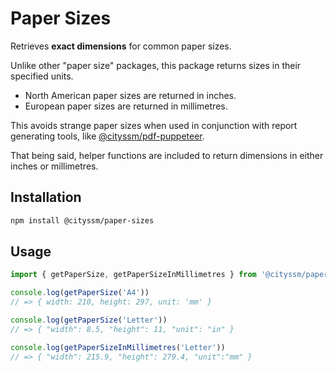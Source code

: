 # Paper Sizes

Retrieves **exact dimensions** for common paper sizes.

Unlike other "paper size" packages, this package returns sizes in their specified units.

- North American paper sizes are returned in inches.
- European paper sizes are returned in millimetres.

This avoids strange paper sizes when used in conjunction with report generating tools,
like [@cityssm/pdf-puppeteer](https://www.npmjs.com/package/@cityssm/pdf-puppeteer).

That being said, helper functions are included to return dimensions
in either inches or millimetres.

## Installation

```sh
npm install @cityssm/paper-sizes
```

## Usage

```javascript
import { getPaperSize, getPaperSizeInMillimetres } from '@cityssm/paper-sizes'

console.log(getPaperSize('A4'))
// => { width: 210, height: 297, unit: 'mm' }

console.log(getPaperSize('Letter'))
// => { "width": 8.5, "height": 11, "unit": "in" }

console.log(getPaperSizeInMillimetres('Letter'))
// => { "width": 215.9, "height": 279.4, "unit":"mm" }
```
